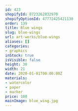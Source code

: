 ```yaml
---
id: 423
shopifyId: 8723262832970
shopifyOptionId: 47772425421130
order: 139
title: Blue wings
slug: blue-wings
url: art-works/blue-wings
aliases: []
categories:
- graphics
inStock: true
isVisible: false
height: 30
width: 21
date: 2020-01-01T00:00:00Z
materials:
- watercolor
- paper
- marker
price: 100
mainImage: blue_wing.jpg
---
```

